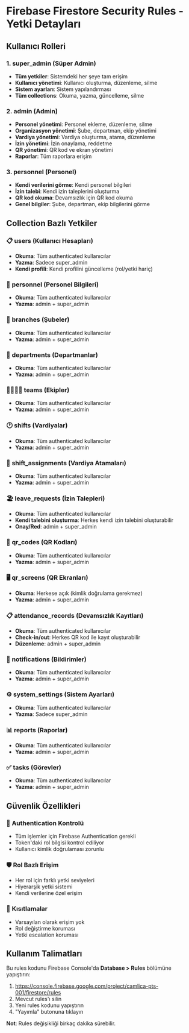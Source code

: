 # Firebase Firestore Security Rules - Yetki Detayları

## Kullanıcı Rolleri

### 1. **super_admin** (Süper Admin)
- **Tüm yetkiler**: Sistemdeki her şeye tam erişim
- **Kullanıcı yönetimi**: Kullanıcı oluşturma, düzenleme, silme
- **Sistem ayarları**: Sistem yapılandırması
- **Tüm collections**: Okuma, yazma, güncelleme, silme

### 2. **admin** (Admin)
- **Personel yönetimi**: Personel ekleme, düzenleme, silme
- **Organizasyon yönetimi**: Şube, departman, ekip yönetimi
- **Vardiya yönetimi**: Vardiya oluşturma, atama, düzenleme
- **İzin yönetimi**: İzin onaylama, reddetme
- **QR yönetimi**: QR kod ve ekran yönetimi
- **Raporlar**: Tüm raporlara erişim

### 3. **personnel** (Personel)
- **Kendi verilerini görme**: Kendi personel bilgileri
- **İzin talebi**: Kendi izin taleplerini oluşturma
- **QR kod okuma**: Devamsızlık için QR kod okuma
- **Genel bilgiler**: Şube, departman, ekip bilgilerini görme

## Collection Bazlı Yetkiler

### 📋 **users** (Kullanıcı Hesapları)
- **Okuma**: Tüm authenticated kullanıcılar
- **Yazma**: Sadece super_admin
- **Kendi profili**: Kendi profilini güncelleme (rol/yetki hariç)

### 👥 **personnel** (Personel Bilgileri)
- **Okuma**: Tüm authenticated kullanıcılar
- **Yazma**: admin + super_admin

### 🏢 **branches** (Şubeler)
- **Okuma**: Tüm authenticated kullanıcılar
- **Yazma**: admin + super_admin

### 🏬 **departments** (Departmanlar)
- **Okuma**: Tüm authenticated kullanıcılar
- **Yazma**: admin + super_admin

### 👨‍👩‍👧‍👦 **teams** (Ekipler)
- **Okuma**: Tüm authenticated kullanıcılar
- **Yazma**: admin + super_admin

### 🕐 **shifts** (Vardiyalar)
- **Okuma**: Tüm authenticated kullanıcılar
- **Yazma**: admin + super_admin

### 📅 **shift_assignments** (Vardiya Atamaları)
- **Okuma**: Tüm authenticated kullanıcılar
- **Yazma**: admin + super_admin

### 🏖️ **leave_requests** (İzin Talepleri)
- **Okuma**: Tüm authenticated kullanıcılar
- **Kendi talebini oluşturma**: Herkes kendi izin talebini oluşturabilir
- **Onay/Red**: admin + super_admin

### 📱 **qr_codes** (QR Kodları)
- **Okuma**: Tüm authenticated kullanıcılar
- **Yazma**: admin + super_admin

### 🖥️ **qr_screens** (QR Ekranları)
- **Okuma**: Herkese açık (kimlik doğrulama gerekmez)
- **Yazma**: admin + super_admin

### 📋 **attendance_records** (Devamsızlık Kayıtları)
- **Okuma**: Tüm authenticated kullanıcılar
- **Check-in/out**: Herkes QR kod ile kayıt oluşturabilir
- **Düzenleme**: admin + super_admin

### 🔔 **notifications** (Bildirimler)
- **Okuma**: Tüm authenticated kullanıcılar
- **Yazma**: admin + super_admin

### ⚙️ **system_settings** (Sistem Ayarları)
- **Okuma**: Tüm authenticated kullanıcılar
- **Yazma**: Sadece super_admin

### 📊 **reports** (Raporlar)
- **Okuma**: Tüm authenticated kullanıcılar
- **Yazma**: admin + super_admin

### ✅ **tasks** (Görevler)
- **Okuma**: Tüm authenticated kullanıcılar
- **Yazma**: admin + super_admin

## Güvenlik Özellikleri

### 🔐 **Authentication Kontrolü**
- Tüm işlemler için Firebase Authentication gerekli
- Token'daki rol bilgisi kontrol ediliyor
- Kullanıcı kimlik doğrulaması zorunlu

### 🛡️ **Rol Bazlı Erişim**
- Her rol için farklı yetki seviyeleri
- Hiyerarşik yetki sistemi
- Kendi verilerine özel erişim

### 🚫 **Kısıtlamalar**
- Varsayılan olarak erişim yok
- Rol değiştirme koruması
- Yetki escalation koruması

## Kullanım Talimatları

Bu rules kodunu Firebase Console'da **Database > Rules** bölümüne yapıştırın:
1. https://console.firebase.google.com/project/camlica-pts-001/firestore/rules
2. Mevcut rules'ı silin
3. Yeni rules kodunu yapıştırın
4. "Yayımla" butonuna tıklayın

**Not**: Rules değişikliği birkaç dakika sürebilir.